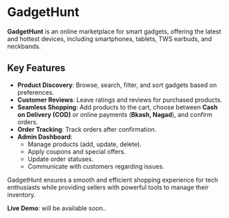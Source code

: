# GadgetHunt
**GadgetHunt** is an online marketplace for smart gadgets, offering the latest and hottest devices, including smartphones, tablets, TWS earbuds, and neckbands.

## Key Features

- **Product Discovery**: Browse, search, filter, and sort gadgets based on preferences.
- **Customer Reviews**: Leave ratings and reviews for purchased products.
- **Seamless Shopping**: Add products to the cart, choose between **Cash on Delivery (COD)** or online payments (**Bkash, Nagad**), and confirm orders.
- **Order Tracking**: Track orders after confirmation.
- **Admin Dashboard**:
  - Manage products (add, update, delete).
  - Apply coupons and special offers.
  - Update order statuses.
  - Communicate with customers regarding issues.

GadgetHunt ensures a smooth and efficient shopping experience for tech enthusiasts while providing sellers with powerful tools to manage their inventory.

**Live Demo**: will be available soon..
